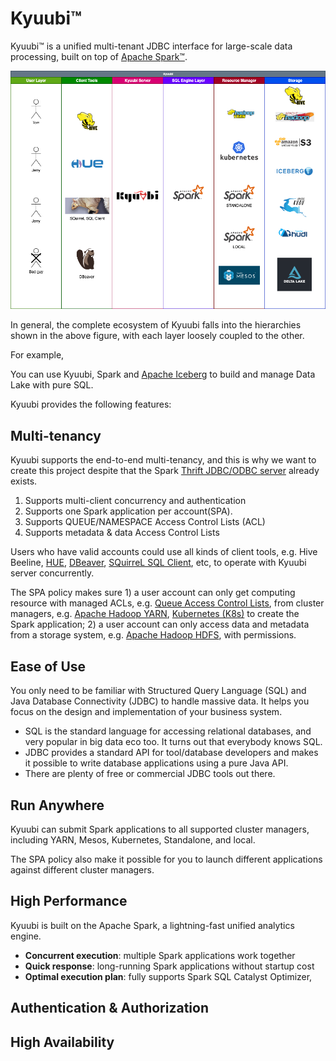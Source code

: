 # Kyuubi™

Kyuubi™ is a unified multi-tenant JDBC interface for large-scale data processing, built on top of [Apache Spark™](http://spark.apache.org/).

![](../imgs/kyuubi_layers.png)

In general, the complete ecosystem of Kyuubi falls into the hierarchies shown in the above figure, with each layer loosely coupled to the other.

For example,

You can use Kyuubi, Spark and [Apache Iceberg](https://iceberg.apache.org/) to build and manage Data Lake with pure SQL.

Kyuubi provides the following features:

## Multi-tenancy

Kyuubi supports the end-to-end multi-tenancy,
and this is why we want to create this project despite that the Spark [Thrift JDBC/ODBC server](http://spark.apache.org/docs/latest/sql-distributed-sql-engine.html#running-the-thrift-jdbcodbc-server) already exists.

1. Supports multi-client concurrency and authentication
2. Supports one Spark application per account(SPA).
3. Supports QUEUE/NAMESPACE Access Control Lists (ACL)
4. Supports metadata & data Access Control Lists

Users who have valid accounts could use all kinds of client tools, e.g.
Hive Beeline, [HUE](https://gethue.com/), [DBeaver](https://dbeaver.io/),
[SQuirreL SQL Client](http://squirrel-sql.sourceforge.net/), etc,
to operate with Kyuubi server concurrently.

The SPA policy makes sure 1) a user account can only get computing resource with managed ACLs, e.g.
[Queue Access Control Lists](https://hadoop.apache.org/docs/current/hadoop-yarn/hadoop-yarn-site/FairScheduler.html#Queue_Access_Control_Lists),
from cluster managers, e.g.
[Apache Hadoop YARN](https://hadoop.apache.org/docs/current/hadoop-yarn/hadoop-yarn-site/YARN.html),
[Kubernetes (K8s)](https://kubernetes.io/) to create the Spark application;
2) a user account can only access data and metadata from a storage system, e.g.
[Apache Hadoop HDFS](https://hadoop.apache.org/docs/current/hadoop-project-dist/hadoop-hdfs/HdfsDesign.html),
with permissions.

## Ease of Use

You only need to be familiar with Structured Query Language (SQL) and Java Database Connectivity (JDBC) to handle massive data.
It helps you focus on the design and implementation of your business system.

- SQL is the standard language for accessing relational databases, and very popular in big data eco too.
  It turns out that everybody knows SQL.
- JDBC provides a standard API for tool/database developers and makes it possible to write database applications using a pure Java API.
- There are plenty of free or commercial JDBC tools out there.

## Run Anywhere

Kyuubi can submit Spark applications to all supported cluster managers, including YARN, Mesos, Kubernetes, Standalone, and local.

The SPA policy also make it possible for you to launch different applications against different cluster managers.

## High Performance

Kyuubi is built on the Apache Spark, a lightning-fast unified analytics engine.

 - **Concurrent execution**: multiple Spark applications work together
 - **Quick response**: long-running Spark applications without startup cost
 - **Optimal execution plan**: fully supports Spark SQL Catalyst Optimizer,

## Authentication & Authorization

## High Availability